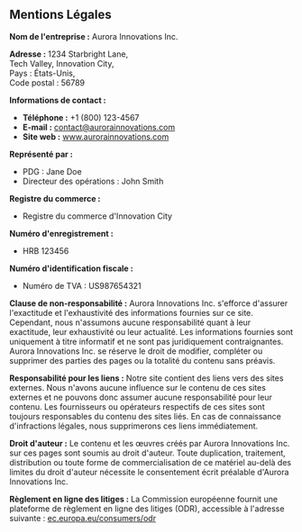 ## Mentions Légales

**Nom de l'entreprise :** Aurora Innovations Inc.

**Adresse :**
1234 Starbright Lane,  
Tech Valley, Innovation City,  
Pays : États-Unis,  
Code postal : 56789

**Informations de contact :**
- **Téléphone :** +1 (800) 123-4567
- **E-mail :** contact@aurorainnovations.com
- **Site web :** www.aurorainnovations.com

**Représenté par :**
- PDG : Jane Doe
- Directeur des opérations : John Smith

**Registre du commerce :**
- Registre du commerce d'Innovation City

**Numéro d'enregistrement :**
- HRB 123456

**Numéro d'identification fiscale :**
- Numéro de TVA : US987654321

**Clause de non-responsabilité :**
Aurora Innovations Inc. s'efforce d'assurer l'exactitude et l'exhaustivité des informations fournies sur ce site. Cependant, nous n'assumons aucune responsabilité quant à leur exactitude, leur exhaustivité ou leur actualité. Les informations fournies sont uniquement à titre informatif et ne sont pas juridiquement contraignantes. Aurora Innovations Inc. se réserve le droit de modifier, compléter ou supprimer des parties des pages ou la totalité du contenu sans préavis.

**Responsabilité pour les liens :**
Notre site contient des liens vers des sites externes. Nous n'avons aucune influence sur le contenu de ces sites externes et ne pouvons donc assumer aucune responsabilité pour leur contenu. Les fournisseurs ou opérateurs respectifs de ces sites sont toujours responsables du contenu des sites liés. En cas de connaissance d'infractions légales, nous supprimerons ces liens immédiatement.

**Droit d'auteur :**
Le contenu et les œuvres créés par Aurora Innovations Inc. sur ces pages sont soumis au droit d'auteur. Toute duplication, traitement, distribution ou toute forme de commercialisation de ce matériel au-delà des limites du droit d'auteur nécessite le consentement écrit préalable d'Aurora Innovations Inc.

**Règlement en ligne des litiges :**
La Commission européenne fournit une plateforme de règlement en ligne des litiges (ODR), accessible à l'adresse suivante : [ec.europa.eu/consumers/odr](https://ec.europa.eu/consumers/odr)

